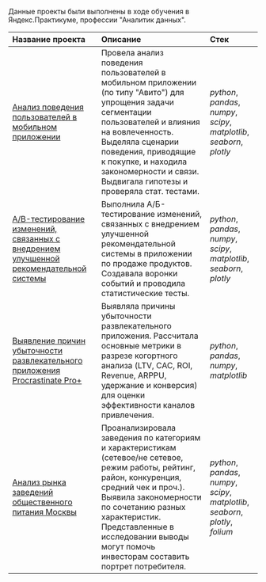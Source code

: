 Данные проекты были выполнены в ходе обучения в Яндекс.Практикуме, профессии "Аналитик данных". 

| Название проекта | Описание  |  Стек |
| :------------------- | :------------------------------------ |:------------------|
| [Анализ поведения пользователей в мобильном приложении](analysis_of_user_behavior_in_a_mobile_app)| Провела анализ поведения пользователей в мобильном приложении (по типу "Авито") для упрощения задачи сегментации пользователей и влияния на вовлеченность. Выделяла сценарии поведения, приводящие к покупке, и находила закономерности и связи. Выдвигала гипотезы и проверяла стат. тестами. | *python*, *pandas*, *numpy*, *scipy*, *matplotlib*, *seaborn*, *plotly*|
| [A/B-тестирование изменений, связанных с внедрением улучшенной рекомендательной системы](ab_testing_changes) | Выполнила А/Б-тестирование изменений, связанных с внедрением улучшенной рекомендательной системы в приложении по продаже продуктов. Создавала воронки событий и проводила статистические тесты. | *python*, *pandas*, *numpy*, *scipy*, *matplotlib*, *seaborn*, *plotly*|
| [Выявление причин убыточности развлекательного приложения Procrastinate Pro+]()| Выявляла причины убыточности развлекательного приложения. Рассчитала основные метрики в разрезе когортного анализа (LTV, CAC, ROI, Revenue, ARPPU, удержание и конверсия) для оценки эффективности каналов привлечения. | *python*, *pandas*, *numpy*, *matplotlib*|
| [Анализ рынка заведений общественного питания Москвы](market_analysis_of_public_catering) | Проанализировала заведения по категориям и характеристикам (сетевое/не сетевое, режим работы, рейтинг, район, конкуренция, средний чек и проч.). Выявила закономерности по сочетанию разных характеристик. Представленные в исследовании выводы могут помочь инвесторам составить портрет потребителя. | *python*, *pandas*, *numpy*, *scipy*, *matplotlib*, *seaborn*, *plotly*, *folium*|





